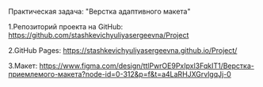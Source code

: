 Практическая задача: "Верстка адаптивного макета"


1.Репозиторий проекта на GitHub: https://github.com/stashkevichyuliyasergeevna/Project


2.GitHub Pages: https://stashkevichyuliyasergeevna.github.io/Project/


3.Макет: https://www.figma.com/design/ttlPwrOE9PxIpxl3FqkIT1/Верстка-приемлемого-макета?node-id=0-312&p=f&t=a4LaRHJXGrvlgqJj-0
